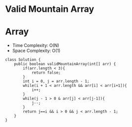 # Valid Mountain Array

# Array

- Time Complexity: O(N)
- Space Complexity: O(1)

```
class Solution {
    public boolean validMountainArray(int[] arr) {
        if(arr.length < 3){
            return false;
        }
        int i = 0, j = arr.length - 1;
        while(i + 1 < arr.length && arr[i] < arr[i+1]){
            i++;
        }
        while(j - 1 > 0 & arr[j] < arr[j-1]){
            j--;
        }
        return j==i && i > 0 && j < arr.length - 1;
    }
}
```
